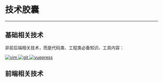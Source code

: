 # 技术胶囊

***

## 基础相关技术
非前后端相关技术，而是代码类、工程类必备知识、工具内容：

<a href="./vim简单配置.html">

<img :src="$withBase('/vimpz.png')" alt="vim">

</a>

<a href="./git基础及命令.html">

<img :src="$withBase('/gitbase.png')" alt="git">

</a>

</a>

<a href="./vuepress基础配置.html">

<img :src="$withBase('/vuepress.png')" alt="vuepress">

</a>

## 前端相关技术

